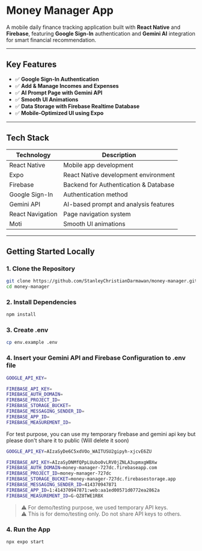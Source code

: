 # Money Manager App

A mobile daily finance tracking application built with **React Native** and **Firebase**, featuring **Google Sign-In** authentication and **Gemini AI** integration for smart financial recommendation.

---

## Key Features

* ✅ **Google Sign-In Authentication**
* ✅ **Add & Manage Incomes and Expenses**
* ✅ **AI Prompt Page with Gemini API**
* ✅ **Smooth UI Animations**
* ✅ **Data Storage with Firebase Realtime Database**
* ✅ **Mobile-Optimized UI using Expo**

---

## Tech Stack

| Technology       | Description                           |
| ---------------- | ------------------------------------- |
| React Native     | Mobile app development                |
| Expo             | React Native development environment  |
| Firebase         | Backend for Authentication & Database |
| Google Sign-In   | Authentication method                 |
| Gemini API       | AI-based prompt and analysis features |
| React Navigation | Page navigation system                |
| Moti             | Smooth UI animations                  |

---

## Getting Started Locally

### 1. Clone the Repository

```bash
git clone https://github.com/StanleyChristianDarmawan/money-manager.git
cd money-manager
```

### 2. Install Dependencies

```bash
npm install
```
### 3. Create .env

```bash
cp env.example .env
```

### 4. Insert your Gemini API and Firebase Configuration to .env file
```bash
GOOGLE_API_KEY=

FIREBASE_API_KEY=
FIREBASE_AUTH_DOMAIN=
FIREBASE_PROJECT_ID=
FIREBASE_STORAGE_BUCKET=
FIREBASE_MESSAGING_SENDER_ID=
FIREBASE_APP_ID=
FIREBASE_MEASUREMENT_ID=
```

For test purpose, you can use my temporary firebase and gemini api key but please don't share it to public (Will delete it soon)
```bash
GOOGLE_API_KEY=AIzaSyDe6C5xdVOo_WAITUSU2gipyh-xjcvE6ZU

FIREBASE_API_KEY=AIzaSyDNMfQPpLUubo0vLRV0jZNLA3upmxgWBXw
FIREBASE_AUTH_DOMAIN=money-manager-727dc.firebaseapp.com
FIREBASE_PROJECT_ID=money-manager-727dc
FIREBASE_STORAGE_BUCKET=money-manager-727dc.firebasestorage.app
FIREBASE_MESSAGING_SENDER_ID=414370947871
FIREBASE_APP_ID=1:414370947871:web:aa1ed00571d0772ea2862a
FIREBASE_MEASUREMENT_ID=G-QZ8TWE1RBX

```

> ⚠️ For demo/testing purpose, we used temporary API keys. <br />
> ⚠️ This is for demo/testing only. Do not share API keys to others.

### 4. Run the App

```bash
npx expo start
```